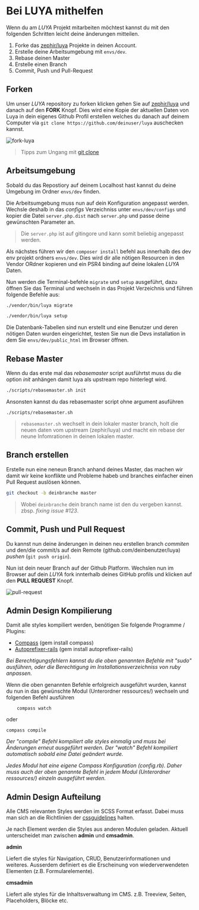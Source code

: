 Bei LUYA mithelfen
==================
Wenn du am *LUYA* Projekt mitarbeiten möchtest kannst du mit den folgenden Schritten leicht deine änderungen mitteilen.

1. Forke das [zephir/luya](https://github.com/zephir/luya) Projekte in deinen Account.
2. Erstelle deine Arbeitsumgebung mit `envs/dev`.
4. Rebase deinen Master
5. Erstelle einen Branch
6. Commit, Push und Pull-Request

Forken
------
Um unser *LUYA* repository zu forken klicken gehen Sie auf [zephir/luya](https://github.com/zephir/luya) und danach auf den **FORK** Knopf. Dies wird eine Kopie der aktuellen Daten von Luya in dein eigenes Github Profil erstellen welches du danach auf deinem Computer via `git clone https://github.com/deinuser/luya` auschecken kannst. 

![fork-luya](https://raw.githubusercontent.com/zephir/luya/master/docs/guide/img/start-collaboration-fork.jpg "Fork Luya")

> Tipps zum Ungang mit [git clone](https://help.github.com/articles/importing-a-git-repository-using-the-command-line/)

Arbeitsumgebung
---------------
Sobald du das Repostiory auf deinem Localhost hast kannst du deine Umgebung im Ordner `envs/dev` finden.

Die Arbeitsumgebung muss nun auf dein Konfiguration angepasst werden. Wechsle deshalb in das *configs* Verzeichniss unter `envs/dev/configs` und kopier die Datei `server.php.dist` nach `server.php` und passe deine gewünschten Parameter an.

> Die `server.php` ist auf gitingore und kann somit beliebig angepasst werden.

Als nächstes führen wir den `composer install` befehl aus innerhalb des dev env projekt ordners `envs/dev`. Dies wird dir alle nötigen Resourcen in den Vendor ORdner kopieren und ein PSR4 binding auf deine lokalen *LUYA* Daten.

Nun werden die Terminal-befehle `migrate` und `setup` ausgeführt, dazu öffnen Sie das Terminal und wechseln in das Projekt Verzeichnis und führen folgende Befehle aus:

```sh
./vendor/bin/luya migrate

./vendor/bin/luya setup
```

Die Datenbank-Tabellen sind nun erstellt und eine Benutzer und deren nötigen Daten wurden eingerichtet, testen Sie nun die Devs installation in dem Sie `envs/dev/public_html` im Browser öffnen.

Rebase Master
-------------
Wenn du das erste mal das *rebasemaster* script ausführtst muss du die option *init* anhängen damit luya als upstream repo hinterlegt wird.

```sh
./scripts/rebasemaster.sh init
```

Ansonsten kannst du das rebasemaster script ohne argument asuführen
```
./scripts/rebasemaster.sh
```

> `rebasemaster.sh` wechselt in dein lokaler master branch, holt die neuen daten vom upstream (zephir/luya) und macht ein rebase der neune Infomrationen in deinen lokalen master.

Branch erstellen
----------------
Erstelle nun eine neneun Branch anhand deines Master, das machen wir damit wir keine konflikte und Probleme habeb und branches einfacher einen Pull Request auslösen können.

```sh
git checkout -b deinbranche master
```

> Wobei `deinbranche` dein branch name ist den du vergeben kannst. zbsp. *fixing issue #123*.


Commit, Push und Pull Request
-----------------------------
Du kannst nun deine änderungen in deinen neu erstellen branch *commiten* und den/die commit/s auf dein Remote (github.com/deinbenutzer/luya) *pushen* (`git push origin`).

Nun ist dein neuer Branch auf der Github Platform. Wechslen nun im Browser auf dein *LUYA* fork innterhalb deines GitHub profils und klicken auf den **PULL REQUEST** Knopf.

![pull-request](https://raw.githubusercontent.com/zephir/luya/master/docs/guide/img/start-collaboration-pull-request.jpg "Pull request")

Admin Design Kompilierung
-------------------------
Damit alle styles kompiliert werden, benötigen Sie folgende Programme / Plugins:

* [Compass](http://compass-style.org/install/) (gem install compass)
* [Autoprefixer-rails](autoprefixer-rails) (gem install autoprefixer-rails)

*Bei Berechtigungsfehlern kannst du die oben genannten Befehle mit "sudo" ausführen, oder die Berechtigung im Installationsverzeichniss von ruby anpassen.*

Wenn die oben genannten Befehle erfolgreich ausgeführt wurden, kannst du nun in das gewünschte Modul (Unterordner ressources/) wechseln und folgenden Befehl ausführen

```
    compass watch
```

oder

```
compass compile
```

*Der "compile" Befehl kompiliert alle styles einmalig und muss bei Änderungen erneut ausgeführt werden. Der "watch" Befehl kompiliert automatisch sobald eine Datei geändert wurde.*

*Jedes Modul hat eine eigene Compass Konfiguration (config.rb). Daher muss auch der oben genannte Befehl in jedem Modul (Unterordner ressources/) einzeln ausgeführt werden.*

Admin Design Aufteilung
-----------------------
Alle CMS relevanten Styles werden im SCSS Format erfasst. Dabei muss man sich an die Richtlinien der [cssguidelines](http://cssguidelin.es) halten.

Je nach Element werden die Styles aus anderen Modulen geladen. Aktuell unterscheidet man zwischen **admin** und **cmsadmin**.

**admin**

Liefert die styles für Navigation, CRUD, Benutzerinformationen und weiteres. Ausserdem definiert es die Erscheinung von wiederverwendeten Elementen (z.B. Formularelemente).

**cmsadmin**

Liefert alle styles für die Inhaltsverwaltung im CMS. z.B. Treeview, Seiten, Placeholders, Blöcke etc.